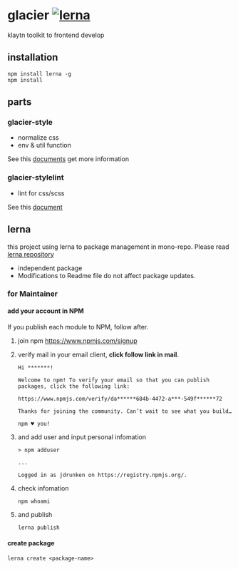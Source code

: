 # glacier [![lerna](https://img.shields.io/badge/maintained%20with-lerna-cc00ff.svg)](https://lerna.js.org/)

klaytn toolkit to frontend develop

## installation

```
npm install lerna -g
npm install
```

## parts

### glacier-style

- normalize css
- env & util function

See this [documents][readme-glacier-style] get more information


### glacier-stylelint

- lint for css/scss

See this [document][readme-glacier-stylelint]




## lerna

this project using lerna to package management in mono-repo.
Please read [lerna repository][lerna_repo]

- independent package
- Modifications to Readme file do not affect package updates.


### for Maintainer

#### add your account in NPM
If you publish each module to NPM, follow after.

1.  join npm <https://www.npmjs.com/signup>
2.  verify mail in your email client, **click follow link in mail**.
    ```
    Hi *******!

    Welcome to npm! To verify your email so that you can publish packages, click the following link:

    https://www.npmjs.com/verify/da******684b-4472-a***-549f******72

    Thanks for joining the community. Can’t wait to see what you build…

    npm ♥ you!
    ```
3.  and add user and input personal infomation

    ```
    > npm adduser

    ...

    Logged in as jdrunken on https://registry.npmjs.org/.
    ```

4.  check infomation

    ```
    npm whoami
    ```

5.  and publish

    ```
    lerna publish
    ```

#### create package

```
lerna create <package-name>
```


<!-- link -->
[lerna_repo]: https://github.com/lerna/lerna
[readme-glacier-style]: ./packages/glacier-style/readme.md
[readme-glacier-stylelint]: ./packages/glacier-stylelint/readme.md
